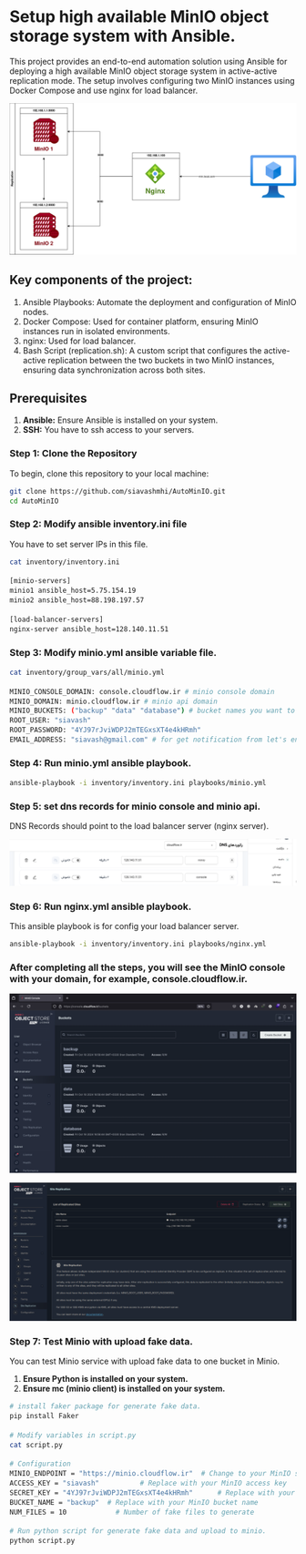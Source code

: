 # Setup high available MinIO object storage system with Ansible.

This project provides an end-to-end automation solution using Ansible for deploying a high available MinIO object storage system in active-active replication mode. The setup involves configuring two MinIO instances using Docker Compose and use nginx for load balancer.

![minio high level design](./images/MinIO.drawio.png "minio high level design")

## Key components of the project:
1. Ansible Playbooks: Automate the deployment and configuration of MinIO nodes.
2. Docker Compose: Used for container platform, ensuring MinIO instances run in isolated environments.
3. nginx: Used for load balancer.
4. Bash Script (replication.sh): A custom script that configures the active-active replication between the two buckets in two MinIO instances, ensuring data synchronization across both sites.

## Prerequisites

1.  **Ansible:** Ensure Ansible is installed on your system.
2.  **SSH:** You have to ssh access to your servers.

### Step 1: Clone the Repository

To begin, clone this repository to your local machine:

```bash
git clone https://github.com/siavashmhi/AutoMinIO.git
cd AutoMinIO
```

### Step 2: Modify ansible inventory.ini file

You have to set server IPs in this file.

```bash
cat inventory/inventory.ini 

[minio-servers]
minio1 ansible_host=5.75.154.19
minio2 ansible_host=88.198.197.57

[load-balancer-servers]
nginx-server ansible_host=128.140.11.51

```
### Step 3: Modify minio.yml ansible variable file.

```bash
cat inventory/group_vars/all/minio.yml 

MINIO_CONSOLE_DOMAIN: console.cloudflow.ir # minio console domain
MINIO_DOMAIN: minio.cloudflow.ir # minio api domain
MINIO_BUCKETS: ("backup" "data" "database") # bucket names you want to created. 
ROOT_USER: "siavash"
ROOT_PASSWORD: "4YJ97rJviWDPJ2mTEGxsXT4e4kHRmh"
EMAIL_ADDRESS: "siavash@gmail.com" # for get notification from let's encrypt 

```

### Step 4: Run minio.yml ansible playbook.

```bash
ansible-playbook -i inventory/inventory.ini playbooks/minio.yml
```

### Step 5: set dns records for minio console and minio api.

DNS Records should point to the load balancer server (nginx server). 

![dns records](./images/dns-records.png "dns records")

### Step 6: Run nginx.yml ansible playbook.

This ansible playbook is for config your load balancer server.

```bash
ansible-playbook -i inventory/inventory.ini playbooks/nginx.yml
```

### After completing all the steps, you will see the MinIO console with your domain, for example, console.cloudflow.ir.

![minio console](./images/minio-console.png "minio console")

![site replication](./images/replication.png "site replication")

### Step 7: Test Minio with upload fake data.

You can test Minio service with upload fake data to one bucket in Minio.

1. **Ensure Python is installed on your system.**
2. **Ensure mc (minio client) is installed on your system.**

```bash
# install faker package for generate fake data.
pip install Faker

# Modify variables in script.py
cat script.py

# Configuration
MINIO_ENDPOINT = "https://minio.cloudflow.ir"  # Change to your MinIO server endpoint
ACCESS_KEY = "siavash"          # Replace with your MinIO access key
SECRET_KEY = "4YJ97rJviWDPJ2mTEGxsXT4e4kHRmh"      # Replace with your MinIO secret key
BUCKET_NAME = "backup"  # Replace with your MinIO bucket name
NUM_FILES = 10            # Number of fake files to generate

# Run python script for generate fake data and upload to minio.
python script.py
```